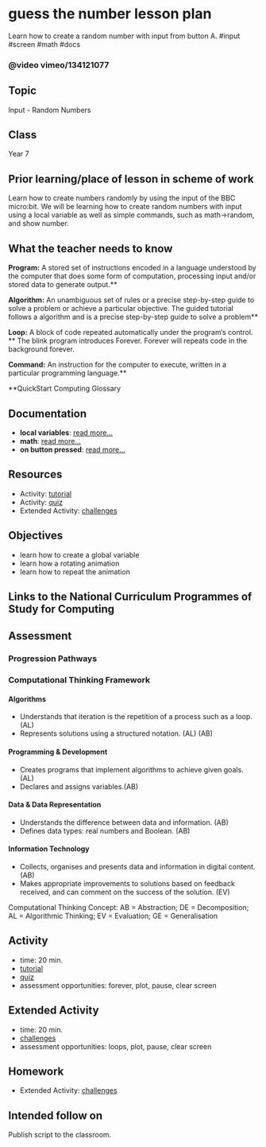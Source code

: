 # guess the number lesson plan

Learn how to create a random number with input from button A. #input #screen #math #docs

### @video vimeo/134121077

## Topic

Input - Random Numbers

## Class

Year 7

## Prior learning/place of lesson in scheme of work

Learn how to create numbers randomly by using the input of the BBC micro:bit. We will be learning how to create random numbers with input using a local variable as well as simple commands, such as math->random, and show number.

## What the teacher needs to know

**Program:** A stored set of instructions encoded in a language understood by the computer that does some form of computation, processing input and/or stored data to generate output.**

**Algorithm:** An unambiguous set of rules or a precise step-by-step guide to solve a problem or achieve a particular objective. The guided tutorial follows a algorithm and is a precise step-by-step guide to solve a problem**

**Loop:** A block of code repeated automatically under the program’s control. ** The blink program introduces Forever. Forever will repeats code in the background forever.

**Command:** An instruction for the computer to execute, written in a particular programming language.**

**QuickStart Computing Glossary

## Documentation

* **local variables**: [read more...](/microbit/reference/variables/var)
* **math**: [read more...](/microbit/js/math)
* **on button pressed**: [read more...](/microbit/reference/input/on-button-pressed)

## Resources

* Activity: [tutorial](/microbit/lessons/guess-the-number/tutorial)
* Activity: [quiz](/microbit/lessons/guess-the-number/quiz)
* Extended Activity: [challenges](/microbit/lessons/guess-the-number/challenges)

## Objectives

* learn how to create a global variable
* learn how a rotating animation
* learn how to repeat the animation

## Links to the National Curriculum Programmes of Study for Computing

## Assessment

### Progression Pathways

### Computational Thinking Framework

#### Algorithms

* Understands that iteration is the repetition of a process such as a loop. (AL)
* Represents solutions using a structured notation. (AL) (AB)

#### Programming & Development

* Creates programs that implement algorithms to achieve given goals. (AL)
* Declares and assigns variables.(AB)

#### Data & Data Representation

* Understands the difference between data and information. (AB)
* Defines data types: real numbers and Boolean. (AB)

#### Information Technology

*  Collects, organises and presents data and information in digital content. (AB)
* Makes appropriate improvements to solutions based on feedback received, and can comment on the success of the solution. (EV)

Computational Thinking Concept: AB = Abstraction; DE = Decomposition; AL = Algorithmic Thinking; EV = Evaluation; GE = Generalisation

## Activity

* time: 20 min.
* [tutorial](/microbit/lessons/guess-the-number/tutorial)
* [quiz](/microbit/lessons/guess-the-number/quiz)
* assessment opportunities: forever, plot, pause, clear screen

## Extended Activity

* time: 20 min.
* [challenges](/microbit/lessons/guess-the-number/challenges)
* assessment opportunities: loops, plot, pause, clear screen

## Homework

* Extended Activity: [challenges](/microbit/lessons/guess-the-number/challenges)

## Intended follow on

Publish script to the classroom.

